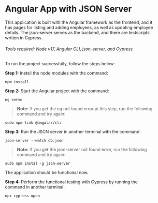 # Angular App with JSON Server

This application is built with the Angular framework as the frontend, and it has pages for listing and adding employees, as well as updating employee details. The json-server serves as the backend, and there are testscripts written in Cypress.

###### Tools required: Node v17,  Angular CLI, json-server, and Cypress

To run the project successfully, follow the steps below:

**Step 1:** Install the node modules with the command: 

`npm install`

**Step 2:** Start the Angular project with the command: 

`ng serve`

> **Note:** If you get the ng not found error at this step, run the following command and try again: 

`sudo npm link @angular/cli`

**Step 3:** Run the JSON server in another terminal with the command: 

`json-server --watch db.json`

> **Note:** If you get the json-server not found error, run the following command and try again: 

`sudo npm instal -g json-server`

The application should be functional now.


**Step 4:** Perform the functional testing with Cypress by running the command in another terminal: 

`npx cypress open`

